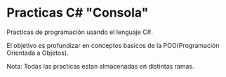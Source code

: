 # Practicas C# "Consola"

Practicas de programación usando el lenguaje C#.

El objetivo es profundizar en conceptos basicos de la POO(Programación Orientada a Objetos).

Nota: Todas las practicas estan almacenadas en distintas ramas.

